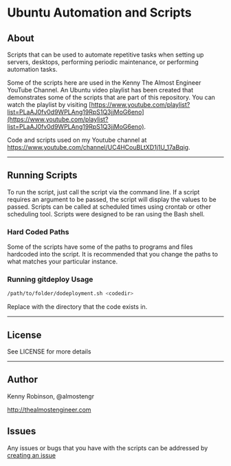 # Ubuntu Automation and Scripts

## About 

Scripts that can be used to automate repetitive tasks when setting up servers, 
desktops, performing periodic maintenance, or performing automation tasks. 

Some of the scripts here are used in the Kenny The Almost Engineer YouTube Channel. An 
Ubuntu video playlist has been created that demonstrates some of the scripts 
that are part of this repository.  You can watch the playlist by visiting 
[https://www.youtube.com/playlist?list=PLaAJ0fv0d9WPLAng19RpS1Q3jjMoG6eno](https://www.youtube.com/playlist?list=PLaAJ0fv0d9WPLAng19RpS1Q3jjMoG6eno).

Code and scripts used on my Youtube channel at 
<a href="https://www.youtube.com/channel/UC4HCouBLtXD1j1U_17aBqig" target="_blank">https://www.youtube.com/channel/UC4HCouBLtXD1j1U_17aBqig</a>.

----

## Running Scripts

To run the script, just call the script via the command line. If a script requires
an argument to be passed, the script will display the values to be passed. Scripts 
can be called at scheduled times using crontab or other scheduling tool. Scripts 
were designed to be ran using the Bash shell.

### Hard Coded Paths

Some of the scripts have some of the paths to programs and files hardcoded into
the script. It is recommended that you change the paths to what matches your 
particular instance. 

### Running gitdeploy Usage

```bash
/path/to/folder/dodeployment.sh <codedir>
```

Replace *<codedir>* with the directory that the code exists in.

---- 

## License 

See LICENSE for more details

----

## Author

Kenny Robinson, @almostengr

http://thealmostengineer.com

## Issues

Any issues or bugs that you have with the scripts can be addressed by 
[creating an issue](https://github.com/almostengr/ubuntu-automation/issues)